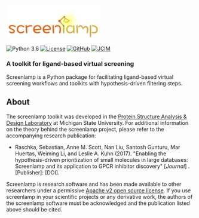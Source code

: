 <br>
<br>

<div style="max-width:50%;">
<img src="images/logo.png" alt="screenlamp logo">
</div>



![Python 3.6](https://img.shields.io/badge/Python-3.6-orange.svg)
[![License](https://img.shields.io/badge/License-Apache_v2-orange.svg)](license)
[![GitHub](https://img.shields.io/badge/Source-GitHub-orange.svg)](license)
[![JCIM](https://img.shields.io/badge/Journal-doi:xxx.xxx.xxx-orange.svg)](license)

### A toolkit for ligand-based virtual screening


Screenlamp is a Python package for facilitating ligand-based virtual screening workflows and toolkits with hypothesis-driven filtering steps.


## About

The screenlamp toolkit was developed in the [Protein Structure Analysis & Design Laboratory](http://www.kuhnlab.bmb.msu.edu) at Michigan State University. For additional information on the theory behind the screenlamp project, please refer to the accompanying research publication:

- Raschka, Sebastian, Anne M. Scott, Nan Liu, Santosh Gunturu, Mar Huertas, Weiming Li, and Leslie A. Kuhn (2017). "Enabling the hypothesis-driven prioritization of small molecules in large databases: Screenlamp and its application to GPCR inhibitor discovery" [*Journal*] . [Publisher]: [DOI].


Screenlamp is research software and has been made available to other researchers under a permissive [Apache v2 open source license](license). If you use screenlamp in your scientific projects or any derivative work, the authors of the screenlamp software must be acknowledged and the publication listed above should be cited.



